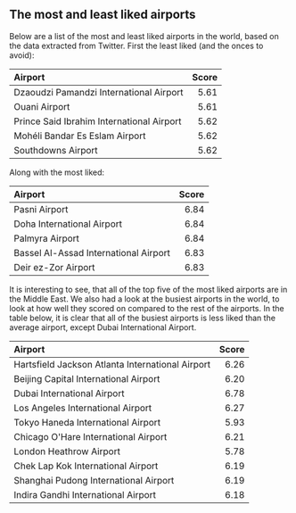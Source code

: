 ## The most and least liked airports

Below are a list of the most and least liked airports in the world, based on the data extracted from Twitter.
First the least liked (and the onces to avoid):

| Airport                                   | Score |
| :---------------------------------------- | ----: |
| Dzaoudzi Pamandzi International Airport   |  5.61 |
| Ouani Airport                             |  5.61 |
| Prince Said Ibrahim International Airport |  5.62 |
| Mohéli Bandar Es Eslam Airport            |  5.62 |
| Southdowns Airport                        |  5.62 |

Along with the most liked:

| Airport                               | Score |
| :------------------------------------ | ----: |
| Pasni Airport                         |  6.84 |
| Doha International Airport            |  6.84 |
| Palmyra Airport                       |  6.84 |
| Bassel Al-Assad International Airport |  6.83 |
| Deir ez-Zor Airport                   |  6.83 |

It is interesting to see, that all of the top five of the most liked airports are in the Middle East.
We also had a look at the busiest airports in the world, to look at how well they scored on compared to the rest of the airports.
In the table below, it is clear that all of the busiest airports is less liked than the average airport, except Dubai International Airport.

| Airport                                          | Score |
| :----------------------------------------------- | ----: |
| Hartsfield Jackson Atlanta International Airport |  6.26 |
| Beijing Capital International Airport            |  6.20 |
| Dubai International Airport                      |  6.78 |
| Los Angeles International Airport                |  6.27 |
| Tokyo Haneda International Airport               |  5.93 |
| Chicago O'Hare International Airport             |  6.21 |
| London Heathrow Airport                          |  5.78 |
| Chek Lap Kok International Airport               |  6.19 |
| Shanghai Pudong International Airport            |  6.19 |
| Indira Gandhi International Airport              |  6.18 |
